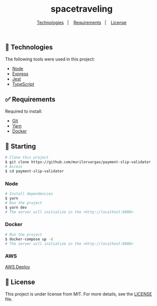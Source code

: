 <h1 align="center">
  spacetraveling
</h1>

<p align="center">
  <a href="#-technologies">Technologies</a>&nbsp;&nbsp;&nbsp;|&nbsp;&nbsp;&nbsp;
  <a href="#-requirements">Requirements</a>&nbsp;&nbsp;&nbsp;|&nbsp;&nbsp;&nbsp;
  <a href="#memo-license">License</a>
</p>

<br>

## 🚀 Technologies

The following tools were used in this project:

- [Node](https://nodejs.org/en/)
- [Express](https://expressjs.com/pt-br/)
- [Jest](https://jestjs.io/pt-BR/)
- [TypeScript](https://www.typescriptlang.org/)

## ✅ Requirements

Required to install:

- [Git](https://git-scm.com/)
- [Yarn](https://classic.yarnpkg.com)
- [Docker](https://www.docker.com/get-started/)

## 🏁 Starting

```bash
# Clone this project
$ git clone https://github.com/murilorvargas/payment-slip-validator
# Access
$ cd payment-slip-validator
```

### Node

```bash
# Install dependencies
$ yarn
# Run the project
$ yarn dev
# The server will initialize in the <http://localhost:8080>
```

### Docker

```bash
# Run the project
$ docker-compose up -d
# The server will initialize in the <http://localhost:8080>
```

### AWS

[AWS Deploy](http://18.230.71.4:8080/api-docs/)

## :memo: License

This project is under license from MIT. For more details, see the [LICENSE](LICENSE) file.